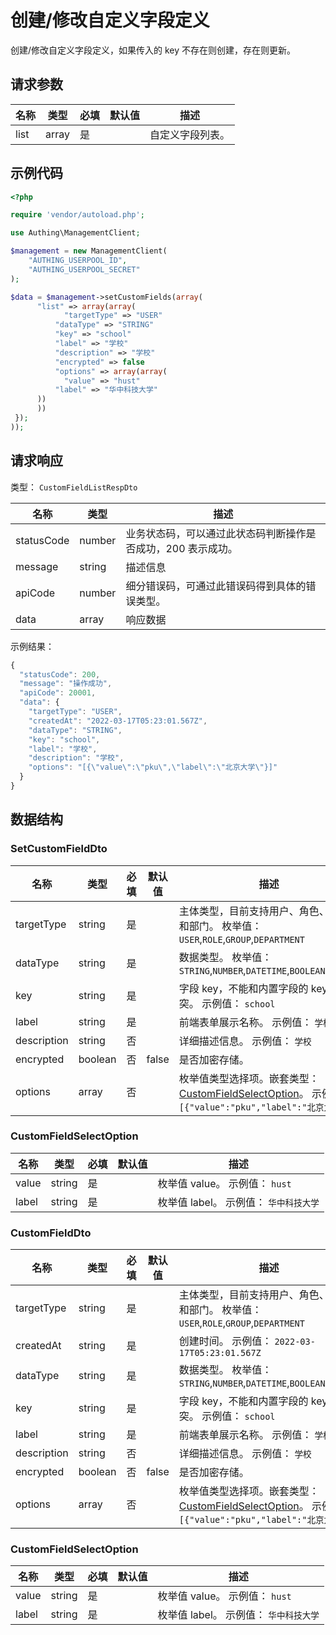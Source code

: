 # 创建/修改自定义字段定义

<!--
  警告⚠️：
  不要直接修改该文档，
  https://github.com/Authing/authing-docs-factory
  使用该项目进行生成
-->

创建/修改自定义字段定义，如果传入的 key 不存在则创建，存在则更新。

## 请求参数

| 名称 | 类型 | 必填 | 默认值 | 描述 |
| ---- | ---- | ---- | ---- | ---- |
| list | array | 是 |  | 自定义字段列表。  |


## 示例代码

```php
<?php

require 'vendor/autoload.php';

use Authing\ManagementClient;

$management = new ManagementClient(
    "AUTHING_USERPOOL_ID",
    "AUTHING_USERPOOL_SECRET"
);

$data = $management->setCustomFields(array(
      "list" => array(array(
            "targetType" => "USER"
          "dataType" => "STRING"
          "key" => "school"
          "label" => "学校"
          "description" => "学校"
          "encrypted" => false
          "options" => array(array(
            "value" => "hust"
          "label" => "华中科技大学"
      ))
      ))
 });
));
```


## 请求响应

类型： `CustomFieldListRespDto`

| 名称 | 类型 | 描述 |
| ---- | ---- | ---- |
| statusCode | number | 业务状态码，可以通过此状态码判断操作是否成功，200 表示成功。 |
| message | string | 描述信息 |
| apiCode | number | 细分错误码，可通过此错误码得到具体的错误类型。 |
| data | array | 响应数据 |



示例结果：

```js
{
  "statusCode": 200,
  "message": "操作成功",
  "apiCode": 20001,
  "data": {
    "targetType": "USER",
    "createdAt": "2022-03-17T05:23:01.567Z",
    "dataType": "STRING",
    "key": "school",
    "label": "学校",
    "description": "学校",
    "options": "[{\"value\":\"pku\",\"label\":\"北京大学\"}]"
  }
}
```

## 数据结构


### <a id="SetCustomFieldDto"></a> SetCustomFieldDto

| 名称 | 类型 | 必填 |默认值| 描述 |
| ---- |  ---- | ---- | --- | ---- |
| targetType | string | 是 |  | 主体类型，目前支持用户、角色、分组和部门。 枚举值：`USER`,`ROLE`,`GROUP`,`DEPARTMENT`  |
| dataType | string | 是 |  | 数据类型。 枚举值：`STRING`,`NUMBER`,`DATETIME`,`BOOLEAN`,`SELECT`  |
| key | string | 是 |  | 字段 key，不能和内置字段的 key 冲突。 示例值： `school`  |
| label | string | 是 |  | 前端表单展示名称。 示例值： `学校`  |
| description | string | 否 |  | 详细描述信息。 示例值： `学校`  |
| encrypted | boolean | 否 | false | 是否加密存储。   |
| options | array | 否 |  | 枚举值类型选择项。嵌套类型：<a href="#CustomFieldSelectOption">CustomFieldSelectOption</a>。 示例值： `[{"value":"pku","label":"北京大学"}]`  |


### <a id="CustomFieldSelectOption"></a> CustomFieldSelectOption

| 名称 | 类型 | 必填 |默认值| 描述 |
| ---- |  ---- | ---- | --- | ---- |
| value | string | 是 |  | 枚举值 value。 示例值： `hust`  |
| label | string | 是 |  | 枚举值 label。 示例值： `华中科技大学`  |


### <a id="CustomFieldDto"></a> CustomFieldDto

| 名称 | 类型 | 必填 |默认值| 描述 |
| ---- |  ---- | ---- | --- | ---- |
| targetType | string | 是 |  | 主体类型，目前支持用户、角色、分组和部门。 枚举值：`USER`,`ROLE`,`GROUP`,`DEPARTMENT`  |
| createdAt | string | 是 |  | 创建时间。 示例值： `2022-03-17T05:23:01.567Z`  |
| dataType | string | 是 |  | 数据类型。 枚举值：`STRING`,`NUMBER`,`DATETIME`,`BOOLEAN`,`SELECT`  |
| key | string | 是 |  | 字段 key，不能和内置字段的 key 冲突。 示例值： `school`  |
| label | string | 是 |  | 前端表单展示名称。 示例值： `学校`  |
| description | string | 否 |  | 详细描述信息。 示例值： `学校`  |
| encrypted | boolean | 否 | false | 是否加密存储。   |
| options | array | 否 |  | 枚举值类型选择项。嵌套类型：<a href="#CustomFieldSelectOption">CustomFieldSelectOption</a>。 示例值： `[{"value":"pku","label":"北京大学"}]`  |


### <a id="CustomFieldSelectOption"></a> CustomFieldSelectOption

| 名称 | 类型 | 必填 |默认值| 描述 |
| ---- |  ---- | ---- | --- | ---- |
| value | string | 是 |  | 枚举值 value。 示例值： `hust`  |
| label | string | 是 |  | 枚举值 label。 示例值： `华中科技大学`  |


